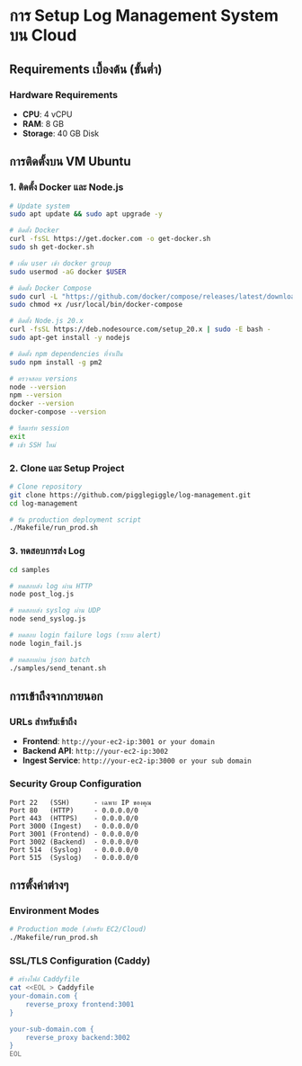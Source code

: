 # การ Setup Log Management System บน Cloud

## Requirements เบื้องต้น (ขั้นต่ำ)

### Hardware Requirements 
- **CPU**: 4 vCPU
- **RAM**: 8 GB
- **Storage**: 40 GB Disk

## การติดตั้งบน VM Ubuntu

### 1. ติดตั้ง Docker และ Node.js

```bash
# Update system
sudo apt update && sudo apt upgrade -y

# ติดตั้ง Docker
curl -fsSL https://get.docker.com -o get-docker.sh
sudo sh get-docker.sh

# เพิ่ม user เข้า docker group
sudo usermod -aG docker $USER

# ติดตั้ง Docker Compose
sudo curl -L "https://github.com/docker/compose/releases/latest/download/docker-compose-$(uname -s)-$(uname -m)" -o /usr/local/bin/docker-compose
sudo chmod +x /usr/local/bin/docker-compose

# ติดตั้ง Node.js 20.x
curl -fsSL https://deb.nodesource.com/setup_20.x | sudo -E bash -
sudo apt-get install -y nodejs

# ติดตั้ง npm dependencies ที่จำเป็น
sudo npm install -g pm2

# ตรวจสอบ versions
node --version
npm --version
docker --version
docker-compose --version

# รีสตาร์ท session
exit
# เข้า SSH ใหม่
```

### 2. Clone และ Setup Project

```bash
# Clone repository
git clone https://github.com/pigglegiggle/log-management.git
cd log-management

# รัน production deployment script
./Makefile/run_prod.sh
```

### 3. ทดสอบการส่ง Log

```bash
cd samples

# ทดสอบส่ง log ผ่าน HTTP
node post_log.js

# ทดสอบส่ง syslog ผ่าน UDP
node send_syslog.js

# ทดสอบ login failure logs (ระบบ alert)
node login_fail.js

# ทดสอบผ่าน json batch
./samples/send_tenant.sh
```

## การเข้าถึงจากภายนอก

### URLs สำหรับเข้าถึง
- **Frontend**: `http://your-ec2-ip:3001 or your domain`
- **Backend API**: `http://your-ec2-ip:3002`
- **Ingest Service**: `http://your-ec2-ip:3000 or your sub domain`

### Security Group Configuration
```
Port 22   (SSH)      - เฉพาะ IP ของคุณ
Port 80   (HTTP)     - 0.0.0.0/0
Port 443  (HTTPS)    - 0.0.0.0/0
Port 3000 (Ingest)   - 0.0.0.0/0
Port 3001 (Frontend) - 0.0.0.0/0
Port 3002 (Backend)  - 0.0.0.0/0
Port 514  (Syslog)   - 0.0.0.0/0
Port 515  (Syslog)   - 0.0.0.0/0
```

## การตั้งค่าต่างๆ

### Environment Modes
```bash
# Production mode (สำหรับ EC2/Cloud)
./Makefile/run_prod.sh
```

### SSL/TLS Configuration (Caddy)
```bash
# สร้างไฟล์ Caddyfile
cat <<EOL > Caddyfile
your-domain.com {
    reverse_proxy frontend:3001
}

your-sub-domain.com {
    reverse_proxy backend:3002
}
EOL
```


